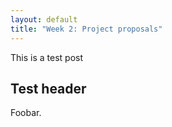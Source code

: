 ```yaml
---
layout: default
title: "Week 2: Project proposals"
---
```


This is a test post

## Test header

Foobar.
